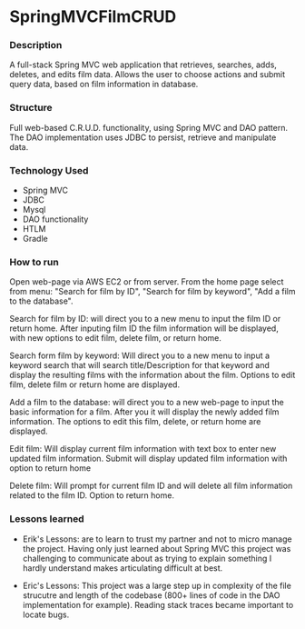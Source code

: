 # SpringMVCFilmCRUD

### Description
A full-stack Spring MVC web application that retrieves, searches, adds, deletes, and edits film data. Allows the user to choose actions and submit query data, based on film information in database.

### Structure
Full web-based C.R.U.D. functionality, using Spring MVC and DAO pattern. The DAO implementation uses JDBC to persist, retrieve and manipulate data.

### Technology Used
  - Spring MVC
  - JDBC
  - Mysql
  - DAO functionality
  - HTLM
  - Gradle


### How to run
Open web-page via AWS EC2 or from server. From the home page select from menu: "Search for film by ID", "Search for film by keyword", "Add a film to the database".

Search for film by ID: will direct you to a new menu to input the film ID or return home. After inputing film ID the film information will be displayed, with new options to edit film, delete film, or return home.

Search form film by keyword: Will direct you to a new menu to input a keyword search that will search title/Description for that keyword and display the resulting films with the information about the film. Options to edit film, delete film or return home are displayed.

Add a film to the database: will direct you to a new web-page to input the basic information for a film. After you it will display the newly added film information. The options to edit this film, delete, or return home are displayed.

Edit film: Will display current film information with text box to enter new updated film information. Submit will display updated film information with option to return home

Delete film: Will prompt for current film ID and will delete all film information related to the film ID. Option to return home.


### Lessons learned
 - Erik's Lessons: are to learn to trust my partner and not to micro manage the project. Having only just learned about Spring MVC this project was challenging to communicate about as trying to explain something I hardly understand makes articulating difficult at best.

- Eric's Lessons: This project was a large step up in complexity of the file strucutre and length of the codebase (800+ lines of code in the DAO implementation for example). Reading stack traces became important to locate bugs.
